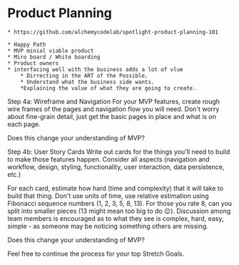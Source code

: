 # Product Planning

    * https://github.com/alchemycodelab/spotlight-product-planning-101

    * Happy Path
    * MVP minial viable product
    * Miro board / White boarding
    * Product owners
    * interfacing well with the business adds a lot of vlue
        * Dirrecting in the ART of the Possible.
        * Understand what the business side wants.
        *Explaining the value of what they are going to create.

Step 4a: Wireframe and Navigation
For your MVP features, create rough wire frames of the pages and navigation flow you will need. Don't worry about fine-grain detail, just get the basic pages in place and what is on each page.

Does this change your understanding of MVP?

Step 4b: User Story Cards
Write out cards for the things you'll need to build to make those features happen. Consider all aspects (navigation and workflow, design, styling, functionality, user interaction, data persistence, etc.)

For each card, estimate how hard (time and complexity) that it will take to build that thing. Don't use units of time, use relative estimation using Fibonacci sequence numbers (1, 2, 3, 5, 8, 13). For those you rate 8, can you split into smaller pieces (13 might mean too big to do 😉). Discussion among team members is encouraged as to what they see is complex, hard, easy, simple - as someone may be noticing something others are missing.

Does this change your understanding of MVP?

Feel free to continue the process for your top Stretch Goals.
